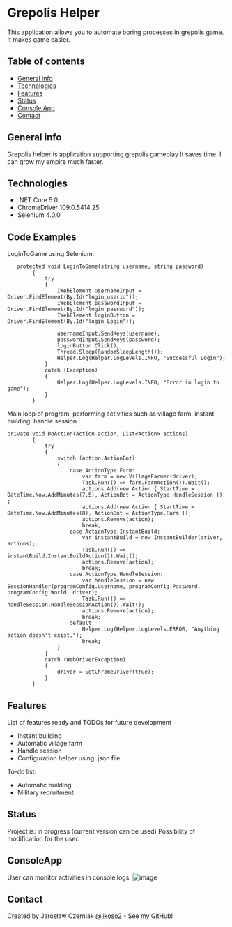 # Grepolis Helper
> 
This application allows you to automate boring processes in grepolis game. It makes game easier.

## Table of contents
* [General info](#general-info)
* [Technologies](#technologies)
* [Features](#features)
* [Status](#status)
* [Console App](#ConsoleApp)
* [Contact](#contact)

## General info

Grepolis helper is application supporting grepolis gameplay
It saves time. 
I can grow my empire much faster. 

## Technologies
* .NET Core 5.0
* ChromeDriver 109.0.5414.25
* Selenium 4.0.0

## Code Examples
LoginToGame using Selenium:
```
   protected void LoginToGame(string username, string password)
		{
			try
			{
				IWebElement usernameInput = Driver.FindElement(By.Id("login_userid"));
				IWebElement passwordInput = Driver.FindElement(By.Id("login_password"));
				IWebElement loginButton = Driver.FindElement(By.Id("login_Login"));

				usernameInput.SendKeys(username);
				passwordInput.SendKeys(password);
				loginButton.Click();
				Thread.Sleep(RandomSleepLength());
				Helper.Log(Helper.LogLevels.INFO, "Successful Login");
			}
			catch (Exception)
			{
				Helper.Log(Helper.LogLevels.INFO, "Error in login to game");
			}
		}
```
Main loop of program, performing activities such as village farm, instant building, handle session
```
private void DoAction(Action action, List<Action> actions)
		{
			try
			{
				switch (action.ActionBot)
				{
					case ActionType.Farm:
						var farm = new VillageFarmer(driver);
						Task.Run(() => farm.FarmAction()).Wait();
						actions.Add(new Action { StartTime = DateTime.Now.AddMinutes(7.5), ActionBot = ActionType.HandleSession }); ;
						actions.Add(new Action { StartTime = DateTime.Now.AddMinutes(8), ActionBot = ActionType.Farm });
						actions.Remove(action);
						break;
					case ActionType.InstantBuild:
						var instantBuild = new InstantBuilder(driver, actions);
						Task.Run(() => instantBuild.InstantBuildAction()).Wait();
						actions.Remove(action);
						break;
					case ActionType.HandleSession:
						var handleSession = new SessionHandler(programConfig.Username, programConfig.Password, programConfig.World, driver);
						Task.Run(() => handleSession.HandleSessionAction()).Wait();
						actions.Remove(action);
						break;
					default:
						Helper.Log(Helper.LogLevels.ERROR, "Anything action doesn't exist.");
						break;
				}
			}
			catch (WebDriverException)
			{
				driver = GetChromeDriver(true);
			}
		} 
```

## Features
List of features ready and TODOs for future development
* Instant building
* Automatic village farm
* Handle session
* Configuration helper using .json file

To-do list:
* Automatic building
* Military recruitment

## Status
Project is: in progress (current version can be used)
Possibility of modification for the user.

## ConsoleApp
User can monitor activities in console logs.
![image](https://user-images.githubusercontent.com/69644118/211190782-0ea6787d-1dfa-4251-a55b-48cf4656580c.png)

## Contact
Created by Jarosław Czerniak [@jikoso2](https://github.com/jikoso2) - See my GitHub!
